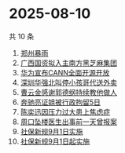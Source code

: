 # 2025-08-10

共 10 条

<!-- BEGIN -->
<!-- 最后更新时间 Sun Aug 10 2025 20:21:54 GMT+0800 (China Standard Time) -->

1. [郑州暴雨](https://www.zhihu.com/search?q=郑州暴雨)
1. [广西国资拟入主南方黑芝麻集团](https://www.zhihu.com/search?q=广西国资拟入主南方黑芝麻集团)
1. [华为宣布CANN全面开源开放](https://www.zhihu.com/search?q=华为宣布CANN全面开源开放)
1. [深圳华强北叫停小孩哥代送外卖](https://www.zhihu.com/search?q=深圳华强北叫停小孩哥代送外卖)
1. [曹云金感谢郭德纲持续教他做人](https://www.zhihu.com/search?q=曹云金感谢郭德纲持续教他做人)
1. [奔驰亮证姐被行政拘留5日](https://www.zhihu.com/search?q=奔驰亮证姐被行政拘留5日)
1. [陈奕迅因压力过大患上焦虑症](https://www.zhihu.com/search?q=陈奕迅因压力过大患上焦虑症)
1. [周口坠楼医生出事前一天曾报案](https://www.zhihu.com/search?q=周口坠楼医生出事前一天曾报案)
1. [社保新规9月1日实施](https://www.zhihu.com/search?q=社保新规9月1日实施)
1. [社保新规9月1日起实施](https://www.zhihu.com/search?q=社保新规9月1日起实施)

<!-- END -->
